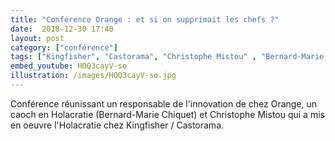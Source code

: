 ```yaml
---
title: "Conférence Orange : et si on supprimait les chefs ?"
date:  2018-12-30 17:40
layout: post
category: ["conférence"]
tags: ["Kingfisher", "Castorama", "Christophe Mistou" , "Bernard-Marie Chiquet", "Holacratie", "Zappos", "Danone"]
embed_youtube: HOQ3cayV-so
illustration: /images/HOQ3cayV-so.jpg
---
```


Conférence réunissant un responsable de l'innovation de chez Orange, un caoch en Holacratie (Bernard-Marie Chiquet) et Christophe Mistou qui a mis en oeuvre l'Holacratie chez Kingfisher / Castorama.
